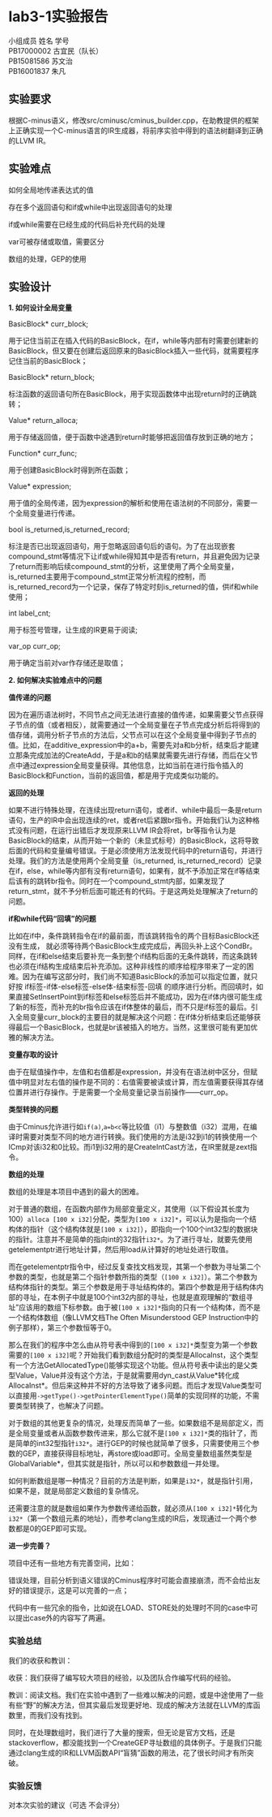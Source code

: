 # lab3-1实验报告

小组成员 姓名 学号  
PB17000002 古宜民（队长）  
PB15081586 苏文治  
PB16001837 朱凡  

## 实验要求

根据C-minus语义，修改src/cminusc/cminus_builder.cpp，在助教提供的框架上正确实现一个C-minus语言的IR生成器，将前序实验中得到的语法树翻译到正确的LLVM IR。

## 实验难点

如何全局地传递表达式的值

存在多个返回语句和if或while中出现返回语句的处理

if或while需要在已经生成的代码后补充代码的处理

var可被存储或取值，需要区分

数组的处理，GEP的使用

## 实验设计

**1. 如何设计全局变量** 

BasicBlock* curr_block;

用于记住当前正在插入代码的BasicBlock，在if，while等内部有时需要创建新的BasicBlock，但又要在创建后返回原来的BasicBlock插入一些代码，就需要程序记住当前的BasicBlock；

BasicBlock* return_block;

标注函数的返回语句所在BasicBlock，用于实现函数体中出现return时的正确跳转；

Value* return_alloca;

用于存储返回值，便于函数中途遇到return时能够把返回值存放到正确的地方；

Function* curr_func;

用于创建BasicBlock时得到所在函数；

Value* expression;

用于值的全局传递，因为expression的解析和使用在语法树的不同部分，需要一个全局变量进行传递。

bool is_returned,is_returned_record;

标注是否已出现返回语句，用于忽略返回语句后的语句。为了在出现嵌套compound_stmt等情况下让if或while得知其中是否有return，并且避免因为记录了return而影响后续compound_stmt的分析，这里使用了两个全局变量，is_returned主要用于compound_stmt正常分析流程的控制，而is_returned_record为一个记录，保存了特定时刻is_returned的值，供if和while使用；

int label_cnt;

用于标签号管理，让生成的IR更易于阅读;

var_op curr_op;

用于确定当前对var作存储还是取值；

**2. 如何解决实验难点中的问题**

**值传递的问题**

因为在遍历语法树时，不同节点之间无法进行直接的值传递，如果需要父节点获得子节点的值（或者相反），就需要通过一个全局变量在子节点完成分析后将得到的值存储，调用分析子节点的方法后，父节点可以在这个全局变量中得到子节点的值。比如，在additive_expression中的a+b，需要先对a和b分析，结束后才能建立那条完成加法的CreateAdd，于是a和b的结果就需要先进行存储，而后在父节点中通过expression全局变量获得。其他信息，比如当前在进行指令插入的BasicBlock和Function，当前的返回值，都是用于完成类似功能的。

**返回的处理**

如果不进行特殊处理，在连续出现return语句，或者if、while中最后一条是return语句，生产的IR中会出现连续的ret，或者ret后紧跟br指令。开始我们认为这种格式没有问题，在运行出错后才发现原来LLVM IR会将ret，br等指令认为是BasicBlock的结束，从而开始一个新的（未显式标号）的BasicBlock，这将导致后面的代码和变量编号错误。于是必须使用方法发现代码中的return语句，并进行处理。我们的方法是使用两个全局变量（is_returned, is_returned_record）记录在if，else，while等内部有没有return语句，如果有，就不予添加正常在if等结束后该有的跳转br指令。同时在一个compound_stmt内部，如果发现了return_stmt，就不予分析后面可能还有的代码。于是这两处处理解决了return的问题。

**if和while代码“回填”的问题**

比如在if中，条件跳转指令在if的最前面，而该跳转指令的两个目标BasicBlock还没有生成， 就必须等待两个BasicBlock生成完成后，再回头补上这个CondBr。同样，在if和else结束后要补充一条到整个if结构后面的无条件跳转，而这条跳转也必须在if结构生成结束后补充添加。这种非线性的顺序给程序带来了一定的困难。因为在编写这部分时，我们尚不知道BasicBlock的添加可以指定位置，就只好按 if标签-if体-else标签-else体-结束标签-回填 的顺序进行分析。而回填时，如果直接SetInsertPoint到if标签和else标签后并不能成功，因为在if体内很可能生成了新的标签，而补充的br指令应该在if体整体的最后，而不只是if标签的最后。引入全局变量curr_block的主要目的就是解决这个问题：在if体分析结束后还能够获得最后一个BasicBlock，也就是br该被插入的地方。当然，这里很可能有更加优雅的解决方法。

**变量存取的设计**

由于在赋值操作中，左值和右值都是expression，并没有在语法树中区分，但赋值中明显对左右值的操作是不同的：右值需要被读或计算，而左值需要获得其存储位置并进行存操作。于是需要一个全局变量记录当前操作——curr_op。

**类型转换的问题**

由于Cminus允许进行如`if(a)`,`a=b<c`等比较值（i1）与整数值（i32）混用，在编译时需要对类型不同的地方进行转换。我们使用的方法是i32到i1的转换使用一个ICmp对该i32和0比较。而i1到i32用的是CreateIntCast方法，在IR里就是zext指令。

**数组的处理**

数组的处理是本项目中遇到的最大的困难。

对于普通的数组，在函数内部作为局部变量定义，其使用（以下假设其长度为100）`alloca [100 x i32]`分配，类型为`[100 x i32]*`，可以认为是指向一个结构体的指针（这个结构体就是`[100 x i32]`），即指向一个100个int32型的数据块的指针。注意并不是简单的指向int的32指针`i32*`。为了进行寻址，就要先使用getelementptr进行地址计算，然后用load从计算好的地址处进行取值。

而在getelementptr指令中，经过反复查找文档发现，其第一个参数为寻址第二个参数的类型，也就是第二个指针参数所指的类型（`[100 x i32]`）。第二个参数为结构体指针的类型。第三个参数是用于寻址结构体的。第四个参数是用于结构体内部的寻址，在本例子中就是100个int32内部的寻址，也就是直观理解的“数组寻址”应该用的数组下标参数。由于被`[100 x i32]*`指向的只有一个结构体，而不是一个结构体数组（像LLVM文档The Often Misunderstood GEP Instruction中的例子那样），第三个参数恒等于0。

那么在我们的程序中怎么由从符号表中得到的`[100 x i32]*`类型变为第一个参数需要的`[100 x i32]`呢？开始我们看到数组分配时的类型是AllocaInst，这个类型有一个方法GetAllocatedType()能够实现这个功能。但从符号表中读出的是父类型Value，Value并没有这个方法，于是就需要用dyn_cast从Value\*转化成AllocaInst\*。但后来这种并不好的方法导致了诸多问题。而后才发现Value类型可以直接用`->getType()->getPointerElementType()`简单的实现同样的功能，不需要类型转换了，也解决了问题。

对于数组的其他更复杂的情况，处理反而简单了一些。如果数组不是局部定义，而是全局变量或者从函数参数传进来，那么它就不是`[100 x i32]*`类的指针了，而是简单的int32型指针`i32*`。进行GEP的时候也就简单了很多，只需要使用三个参数的GEP，直接获得目标地址，再store或load即可。全局变量数组虽然类型是GlobalVariable\*，但其实就是指针，所以可以和参数数组一并处理。

如何判断数组是哪一种情况？目前的方法是判断，如果是`i32*`，就是指针引用，如果不是，就是局部定义数组的复杂情况。

还需要注意的就是数组如果作为参数传递给函数，就必须从`[100 x i32]*`转化为`i32*`（第一个数组元素的地址），而参考clang生成的IR后，发现通过一个两个参数都是0的GEP即可实现。

**进一步完善？**

项目中还有一些地方有完善空间，比如：

错误处理，目前分析到语义错误的Cminus程序时可能会直接崩溃，而不会给出友好的错误提示，这是可以完善的一点；

代码中有一些冗余的指令，比如说在LOAD、STORE处的处理时不同的case中可以提出case外的内容写了两遍。

### 实验总结

我们的收获和教训：

收获：我们获得了编写较大项目的经验，以及团队合作编写代码的经验。

教训：阅读文档。我们在实验中遇到了一些难以解决的问题，或是中途使用了一些有些“野”的解决方法，但其实最后发现更好地、现成的解决方法就在LLVM的库函数里，而我们没有找到。

同时，在处理数组时，我们进行了大量的搜索，但无论是官方文档，还是stackoverflow，都没能找到一个CreateGEP寻址数组的具体例子。于是我们只能通过clang生成的IR和LLVM函数API“盲猜”函数的用法，花了很长时间才有所突破。

### 实验反馈

对本次实验的建议（可选 不会评分）

